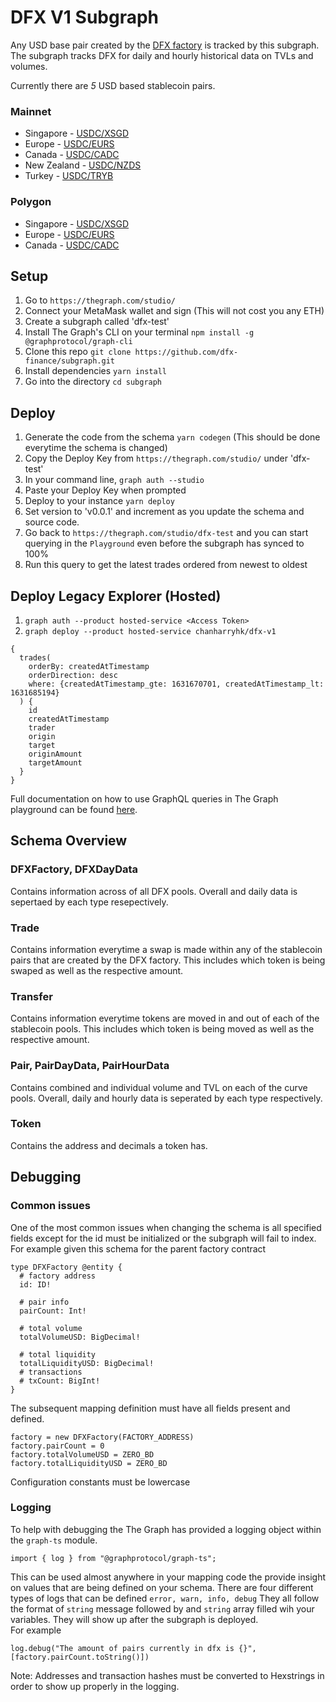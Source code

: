 # DFX V1 Subgraph

Any USD base pair created by the [DFX factory](https://etherscan.io/address/0xd3C1bF5582b5f3029b15bE04a49C65d3226dFB0C) is tracked by this subgraph. 
The subgraph tracks DFX for daily and hourly historical data on TVLs and volumes.

Currently there are *5* USD based stablecoin pairs.

### Mainnet

* Singapore - [USDC/XSGD](https://etherscan.io/address/0x2baB29a12a9527a179Da88F422cDaaA223A90bD5)
* Europe - [USDC/EURS](https://etherscan.io/address/0x1a4Ffe0DCbDB4d551cfcA61A5626aFD190731347)
* Canada - [USDC/CADC](https://etherscan.io/address/0xa6c0cbcaebd93ad3c6c94412ec06aaa37870216d)
* New Zealand - [USDC/NZDS](https://etherscan.io/address/0xe9669516e09f5710023566458f329cce6437aaac)
* Turkey - [USDC/TRYB](https://etherscan.io/address/0xc574a613a3900e4314da13eb2287f13689a5b64d)

### Polygon

* Singapore - [USDC/XSGD](https://etherscan.io/address/0x288Ab1b113C666Abb097BB2bA51B8f3759D7729e)
* Europe - [USDC/EURS](https://etherscan.io/address/0xB72d390E07F40D37D42dfCc43E954Ae7c738Ad44)
* Canada - [USDC/CADC](https://etherscan.io/address/0x8e3e9cB46E593Ec0CaF4a1Dcd6DF3A79a87b1fd7)

## Setup

1. Go to `https://thegraph.com/studio/`
2. Connect your MetaMask wallet and sign (This will not cost you any ETH)
3. Create a subgraph called 'dfx-test' 
4. Install The Graph's CLI on your terminal `npm install -g @graphprotocol/graph-cli`
5. Clone this repo `git clone https://github.com/dfx-finance/subgraph.git`
6. Install dependencies `yarn install`
6. Go into the directory `cd subgraph`

## Deploy
1. Generate the code from the schema `yarn codegen` (This should be done everytime the schema is changed)
2. Copy the Deploy Key from `https://thegraph.com/studio/` under 'dfx-test'
3. In your command line, `graph auth --studio`
4. Paste your Deploy Key when prompted
5. Deploy to your instance `yarn deploy`
6. Set version to 'v0.0.1' and increment as you update the schema and source code.
7. Go back to `https://thegraph.com/studio/dfx-test` and you can start querying in the `Playground` even before the subgraph has synced to 100%
8. Run this query to get the latest trades ordered from newest to oldest

## Deploy Legacy Explorer (Hosted)
1. `graph auth --product hosted-service <Access Token>`
2. `graph deploy --product hosted-service chanharryhk/dfx-v1` 

```graphql:
{
  trades(
    orderBy: createdAtTimestamp
    orderDirection: desc
    where: {createdAtTimestamp_gte: 1631670701, createdAtTimestamp_lt: 1631685194}
  ) {
    id
    createdAtTimestamp
    trader
    origin
    target
    originAmount
    targetAmount
  }
}
```
Full documentation on how to use GraphQL queries in The Graph playground can be found [here](https://thegraph.com/docs/developer/graphql-api).

## Schema Overview

### DFXFactory, DFXDayData
Contains information across of all DFX pools. Overall and daily data is sepertaed by each type resepectively.

### Trade
Contains information everytime a swap is made within any of the stablecoin pairs that are created by the DFX factory. This includes which token is being swaped as well as the respective amount.

### Transfer
Contains information everytime tokens are moved in and out of each of the stablecoin pools. This includes which token is being moved as well as the respective amount.

### Pair, PairDayData, PairHourData
Contains combined and individual volume and TVL on each of the curve pools. Overall, daily and hourly data is seperated by each type respectively.

### Token
Contains the address and decimals a token has.

## Debugging
### Common issues
One of the most common issues when changing the schema is all specified fields except for the id must be initialized or the subgraph will fail to index. 
<br/>
For example given this schema for the parent factory contract
```graphql:
type DFXFactory @entity {
  # factory address
  id: ID!

  # pair info
  pairCount: Int!

  # total volume
  totalVolumeUSD: BigDecimal!

  # total liquidity
  totalLiquidityUSD: BigDecimal!
  # transactions
  # txCount: BigInt!
}
```
The subsequent mapping definition must have all fields present and defined.
```typescript:
factory = new DFXFactory(FACTORY_ADDRESS)
factory.pairCount = 0
factory.totalVolumeUSD = ZERO_BD
factory.totalLiquidityUSD = ZERO_BD
```
Configuration constants must be lowercase
### Logging
To help with debugging the The Graph has provided a logging object within the `graph-ts` module.
```typescript:
import { log } from "@graphprotocol/graph-ts";
```
This can be used almost anywhere in your mapping code the provide insight on values that are being defined on your schema. There are four different types of logs that can be defined `error, warn, info, debug` They all follow the format of `string` message followed by and `string` array filled wih your variables. They will show up after the subgraph is deployed.
<br/>
For example
```typescript:
log.debug("The amount of pairs currently in dfx is {}", [factory.pairCount.toString()])
```
Note: Addresses and transaction hashes must be converted to Hexstrings in order to show up properly in the logging.
